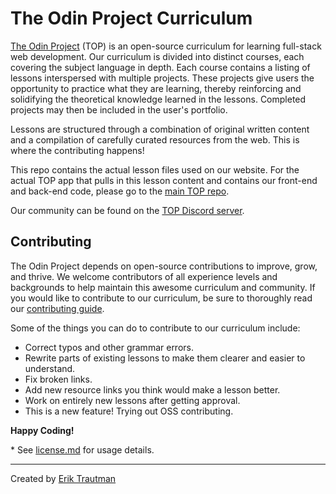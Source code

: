 # The Odin Project Curriculum

[The Odin Project](https://www.theodinproject.com/) (TOP) is an open-source curriculum for learning full-stack web development. Our curriculum is divided into distinct courses, each covering the subject language in depth. Each course contains a listing of lessons interspersed with multiple projects. These projects give users the opportunity to practice what they are learning, thereby reinforcing and solidifying the theoretical knowledge learned in the lessons. Completed projects may then be included in the user's portfolio.

Lessons are structured through a combination of original written content and a compilation of carefully curated resources from the web. This is where the contributing happens!

This repo contains the actual lesson files used on our website. For the actual TOP app that pulls in this lesson content and contains our front-end and back-end code, please go to the [main TOP repo](https://github.com/TheOdinProject/theodinproject).

Our community can be found on the [TOP Discord server](https://discord.gg/fbFCkYabZB).

## Contributing

The Odin Project depends on open-source contributions to improve, grow, and thrive. We welcome contributors of all experience levels and backgrounds to help maintain this awesome curriculum and community. If you would like to contribute to our curriculum, be sure to thoroughly read our [contributing guide](https://github.com/TheOdinProject/.github/blob/main/CONTRIBUTING.md).

Some of the things you can do to contribute to our curriculum include:
* Correct typos and other grammar errors.
* Rewrite parts of existing lessons to make them clearer and easier to understand.
* Fix broken links.
* Add new resource links you think would make a lesson better.
* Work on entirely new lessons after getting approval.
* This is a new feature! Trying out OSS contributing.

**Happy Coding!**

\* See [license.md](https://github.com/TheOdinProject/curriculum/blob/main/license.md) for usage details.

___
Created by [Erik Trautman](http://www.github.com/eriktrautman)
